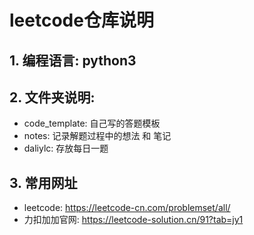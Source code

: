 # leetcode仓库说明

## 1. 编程语言: python3

## 2. 文件夹说明:  
- code_template: 自己写的答题模板
- notes: 记录解题过程中的想法 和 笔记
- daliylc: 存放每日一题

## 3. 常用网址
- leetcode: https://leetcode-cn.com/problemset/all/
- 力扣加加官网: https://leetcode-solution.cn/91?tab=jy1
